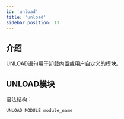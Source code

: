 ```yaml
---
id: 'unload'
title: 'unload'
sidebar_position: 13
---
```


## 介绍

UNLOAD语句用于卸载内置或用户自定义的模块。

## UNLOAD模块

语法结构：

```sql
UNLOAD MODULE module_name
```
